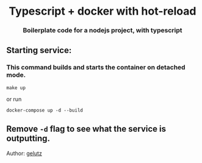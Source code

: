 <center>
<h1>Typescript + docker with hot-reload</h1>
<h3>Boilerplate code for a nodejs project, with typescript</h3>
</center>

## Starting service:
### This command builds and starts the container on detached mode.
`make up`

or run

`docker-compose up -d --build`

Remove `-d` flag to see what the service is outputting.
---

Author: [gelutz](https://github.com/gelutz)
